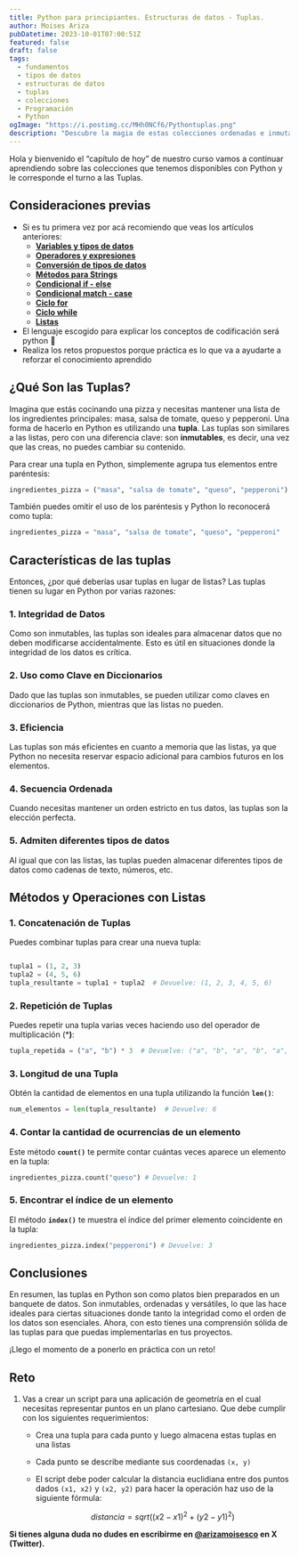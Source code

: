 ```yaml
---
title: Python para principiantes. Estructuras de datos - Tuplas.
author: Moises Ariza
pubDatetime: 2023-10-01T07:00:51Z
featured: false
draft: false
tags:
  - fundamentos
  - tipos de datos
  - estructuras de datos
  - tuplas
  - colecciones
  - Programación
  - Python
ogImage: "https://i.postimg.cc/MHh0NCf6/Pythontuplas.png"
description: "Descubre la magia de estas colecciones ordenadas e inmutables que desbloquean infinitas posibilidades para tener un buen nivel de eficiencia en tus proyectos! 🚀🐍✨"
---
```

Hola y bienvenido el “capítulo de hoy” de nuestro curso vamos a continuar aprendiendo sobre las colecciones que tenemos disponibles con Python y le corresponde el turno a las Tuplas.

## **Consideraciones previas**

- Si es tu primera vez por acá recomiendo que veas los artículos anteriores:
    - **[Variables y tipos de datos](https://arizamoises.co/posts/python-para-principiantes-variables-y-tipos-de-datos/)**
    - **[Operadores y expresiones](https://arizamoises.co/posts/python-para-principiantes-operadores-y-expresiones/)**
    - [**Conversión de tipos de datos**](https://arizamoises.co/posts/python-para-principiantes-conversi%C3%B3n-de-tipos-de-datos-b%C3%A1sicos/)
    - [**Métodos para Strings**](https://arizamoises.co/posts/python-para-principiantes-m%C3%A9todos-para-tipos-de-datos-string/)
    - **[Condicional if - else](https://arizamoises.co/posts/python-para-principiantes-estructuras-de-control-de-flujo---condicionales-if---else/)**
    - [**Condicional match - case**](https://arizamoises.co/posts/python-para-principiantes-estructuras-de-control-de-flujo---condicionales-match---case/)
    - **[Ciclo for](https://arizamoises.co/posts/python-para-principiantes-estructuras-de-control-de-flujo---bucle-for/)**
    - [**Ciclo while**](https://arizamoises.co/posts/python-para-principiantes-estructuras-de-control-de-flujo---bucle-while/)
    - [**Listas**](https://arizamoises.co/posts/python-para-principiantes-estructuras-de-de-datos---listas/)
- El lenguaje escogido para explicar los conceptos de codificación será python 🐍
- Realiza los retos propuestos porque práctica es lo que va a ayudarte a reforzar el conocimiento aprendido

## **¿Qué Son las Tuplas?**

Imagina que estás cocinando una pizza y necesitas mantener una lista de los ingredientes principales: masa, salsa de tomate, queso y pepperoni. Una forma de hacerlo en Python es utilizando una **tupla**. Las tuplas son similares a las listas, pero con una diferencia clave: son **inmutables**, es decir, una vez que las creas, no puedes cambiar su contenido.

Para crear una tupla en Python, simplemente agrupa tus elementos entre paréntesis:

```python
ingredientes_pizza = ("masa", "salsa de tomate", "queso", "pepperoni")
```

También puedes omitir el uso de los paréntesis y Python lo reconocerá como tupla:

```python
ingredientes_pizza = "masa", "salsa de tomate", "queso", "pepperoni"
```

## **Características de las tuplas**

Entonces, ¿por qué deberías usar tuplas en lugar de listas? Las tuplas tienen su lugar en Python por varias razones:

### **1. Integridad de Datos**

Como son inmutables, las tuplas son ideales para almacenar datos que no deben modificarse accidentalmente. Esto es útil en situaciones donde la integridad de los datos es crítica.

### **2. Uso como Clave en Diccionarios**

Dado que las tuplas son inmutables, se pueden utilizar como claves en diccionarios de Python, mientras que las listas no pueden.

### **3. Eficiencia**

Las tuplas son más eficientes en cuanto a memoria que las listas, ya que Python no necesita reservar espacio adicional para cambios futuros en los elementos.

### **4. Secuencia Ordenada**

Cuando necesitas mantener un orden estricto en tus datos, las tuplas son la elección perfecta.

### 5. **Admiten diferentes tipos de datos**

Al igual que con las listas, las tuplas pueden almacenar diferentes tipos de datos como cadenas de texto, números, etc.

## **Métodos y Operaciones con Listas**

### **1. Concatenación de Tuplas**

Puedes combinar tuplas para crear una nueva tupla:

```python

tupla1 = (1, 2, 3)
tupla2 = (4, 5, 6)
tupla_resultante = tupla1 + tupla2  # Devuelve: (1, 2, 3, 4, 5, 6)
```

### **2. Repetición de Tuplas**

Puedes repetir una tupla varias veces haciendo uso del operador de multiplicación (***)**:

```python
tupla_repetida = ("a", "b") * 3  # Devuelve: ("a", "b", "a", "b", "a", "b")
```

### **3. Longitud de una Tupla**

Obtén la cantidad de elementos en una tupla utilizando la función **`len()`**:

```python
num_elementos = len(tupla_resultante)  # Devuelve: 6
```

### **4. Contar la cantidad de ocurrencias de un elemento**

Este método **`count()`** te permite contar cuántas veces aparece un elemento en la tupla:

```python
ingredientes_pizza.count("queso") # Devuelve: 1
```

### **5. Encontrar el índice de un elemento**

El método **`index()`** te muestra el índice del primer elemento coincidente en la tupla:

```python
ingredientes_pizza.index("pepperoni") # Devuelve: 3
```

## **Conclusiones**

En resumen, las tuplas en Python son como platos bien preparados en un banquete de datos. Son inmutables, ordenadas y versátiles, lo que las hace ideales para ciertas situaciones donde tanto la integridad como el orden de los datos son esenciales. Ahora, con esto tienes una comprensión sólida de las tuplas para que puedas implementarlas en tus proyectos.

¡Llego el momento de a ponerlo en práctica con un reto!

## Reto

1. Vas a crear un script para una aplicación de geometría en el cual necesitas representar puntos en un plano cartesiano. Que debe cumplir con los siguientes requerimientos:
    - Crea una tupla para cada punto y luego almacena estas tuplas en una listas
    - Cada punto se describe mediante sus coordenadas `(x, y)`
    - El script debe poder calcular la distancia euclidiana entre dos puntos dados `(x1, x2)` y `(x2, y2)` para hacer la operación haz uso de la siguiente fórmula:
        
        $$
        distancia = sqrt((x2 - x1)^2 + (y2 - y1)^2)
        $$


**Si tienes alguna duda no dudes en escribirme en [@arizamoisesco](https://twitter.com/arizamoisesCO) en X (Twitter).**